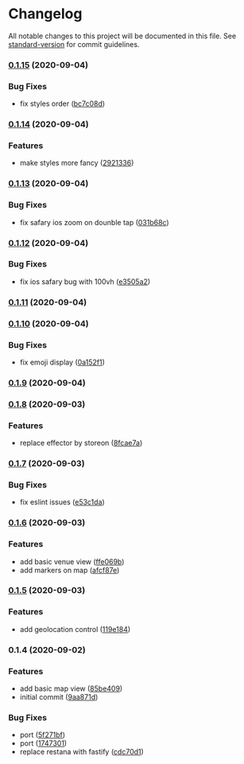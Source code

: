 # Changelog

All notable changes to this project will be documented in this file. See [standard-version](https://github.com/conventional-changelog/standard-version) for commit guidelines.

### [0.1.15](https://github.com/trip-a-trip/web-client-map/compare/v0.1.14...v0.1.15) (2020-09-04)

### Bug Fixes

- fix styles order ([bc7c08d](https://github.com/trip-a-trip/web-client-map/commit/bc7c08d2bf096bbb262e33393abdbfccbea7d4c8))

### [0.1.14](https://github.com/trip-a-trip/web-client-map/compare/v0.1.13...v0.1.14) (2020-09-04)

### Features

- make styles more fancy ([2921336](https://github.com/trip-a-trip/web-client-map/commit/2921336548b2a4af750f54c119bf82f2d2b071d7))

### [0.1.13](https://github.com/trip-a-trip/web-client-map/compare/v0.1.12...v0.1.13) (2020-09-04)

### Bug Fixes

- fix safary ios zoom on dounble tap ([031b68c](https://github.com/trip-a-trip/web-client-map/commit/031b68cac6bf2acb182eb183a8588dc5deae1492))

### [0.1.12](https://github.com/trip-a-trip/web-client-map/compare/v0.1.11...v0.1.12) (2020-09-04)

### Bug Fixes

- fix ios safary bug with 100vh ([e3505a2](https://github.com/trip-a-trip/web-client-map/commit/e3505a2566f41690e825c97b1cdd3621622e4671))

### [0.1.11](https://github.com/trip-a-trip/web-client-map/compare/v0.1.10...v0.1.11) (2020-09-04)

### [0.1.10](https://github.com/trip-a-trip/web-client-map/compare/v0.1.9...v0.1.10) (2020-09-04)

### Bug Fixes

- fix emoji display ([0a152f1](https://github.com/trip-a-trip/web-client-map/commit/0a152f15b5195a40289756ac9a5ed7b701f8e0d2))

### [0.1.9](https://github.com/trip-a-trip/web-client-map/compare/v0.1.8...v0.1.9) (2020-09-04)

### [0.1.8](https://github.com/trip-a-trip/web-client-map/compare/v0.1.7...v0.1.8) (2020-09-03)

### Features

- replace effector by storeon ([8fcae7a](https://github.com/trip-a-trip/web-client-map/commit/8fcae7a09cd382ec62957389df2d304c255874e7))

### [0.1.7](https://github.com/trip-a-trip/web-client-map/compare/v0.1.6...v0.1.7) (2020-09-03)

### Bug Fixes

- fix eslint issues ([e53c1da](https://github.com/trip-a-trip/web-client-map/commit/e53c1da438623fd8c723bcab681c962ed26332c8))

### [0.1.6](https://github.com/trip-a-trip/web-client-map/compare/v0.1.5...v0.1.6) (2020-09-03)

### Features

- add basic venue view ([ffe069b](https://github.com/trip-a-trip/web-client-map/commit/ffe069be2249dcc1d673c9bda883ed97973851d2))
- add markers on map ([afcf87e](https://github.com/trip-a-trip/web-client-map/commit/afcf87ee4cdd499ea6c6ff47b3207b87f1c6d067))

### [0.1.5](https://github.com/trip-a-trip/web-client-map/compare/v0.1.4...v0.1.5) (2020-09-03)

### Features

- add geolocation control ([119e184](https://github.com/trip-a-trip/web-client-map/commit/119e18482e4ffbc17d0012c8d7a1b347a43a95f8))

### 0.1.4 (2020-09-02)

### Features

- add basic map view ([85be409](https://github.com/trip-a-trip/web-client-map/commit/85be4097cd2857b8262413150835593f4e69b6f1))
- initial commit ([9aa871d](https://github.com/trip-a-trip/web-client-map/commit/9aa871d6017945816e527d7fcbe8dc5757b9788d))

### Bug Fixes

- port ([5f271bf](https://github.com/trip-a-trip/web-client-map/commit/5f271bf1159cbd019ea92be1f966b22337570fa5))
- port ([1747301](https://github.com/trip-a-trip/web-client-map/commit/1747301f6204fdeb8e6af1b4515b4e9f2a145584))
- replace restana with fastify ([cdc70d1](https://github.com/trip-a-trip/web-client-map/commit/cdc70d19e6bd44d2589df34a8d2957336f9be4fd))

